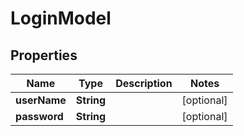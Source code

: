 
# LoginModel

## Properties
Name | Type | Description | Notes
------------ | ------------- | ------------- | -------------
**userName** | **String** |  |  [optional]
**password** | **String** |  |  [optional]



